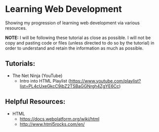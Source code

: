 # Learning Web Development
Showing my progression of learning web development via various resources.

**NOTE:** I will be following these tutorial as close as possible. I will not be copy and pasting code or files (unless directed to do so by the tutorial) in order to understand and retain the information as much as possible.

## Tutorials:
* The Net Ninja (YouTube)
    * Intro into HTML Playlist (https://www.youtube.com/playlist?list=PL4cUxeGkcC9ibZ2TSBaGGNrgh4ZgYE6Cc)

## Helpful Resources:
* HTML
    * https://docs.webplatform.org/wiki/html
    * http://www.html5rocks.com/en/
